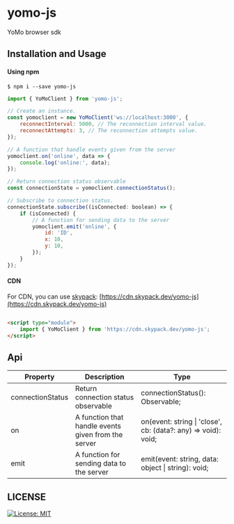 # yomo-js

YoMo browser sdk

## Installation and Usage

#### Using npm

```
$ npm i --save yomo-js
```

```js
import { YoMoClient } from 'yomo-js';

// Create an instance.
const yomoclient = new YoMoClient('ws://localhost:3000', {
    reconnectInterval: 5000, // The reconnection interval value.
    reconnectAttempts: 3, // The reconnection attempts value.
});

// A function that handle events given from the server
yomoclient.on('online', data => {
    console.log('online:', data);
});

// Return connection status observable
const connectionState = yomoclient.connectionStatus();

// Subscribe to connection status.
connectionState.subscribe((isConnected: boolean) => {
    if (isConnected) {
        // A function for sending data to the server
        yomoclient.emit('online', {
            id: 'ID',
            x: 10,
            y: 10,
        });
    }
});
```

#### CDN

For CDN, you can use [skypack](https://www.skypack.dev): 
[https://cdn.skypack.dev/yomo-js](https://cdn.skypack.dev/yomo-js)

```html

<script type="module">
    import { YoMoClient } from 'https://cdn.skypack.dev/yomo-js';
</script>
```

## Api

| Property         | Description                                         | Type                                                              |
| ---------------- | --------------------------------------------------- | ----------------------------------------------------------------- |
| connectionStatus | Return connection status observable                 | connectionStatus(): Observable<boolean>;                          |
| on               | A function that handle events given from the server | on(event: string &#124; 'close', cb: (data?: any) => void): void; |
| emit             | A function for sending data to the server           | emit(event: string, data: object &#124; string): void;            |

## LICENSE

<a href="/LICENSE" target="_blank">
    <img alt="License: MIT" src="https://img.shields.io/badge/License-MIT-blue.svg" />
</a>
